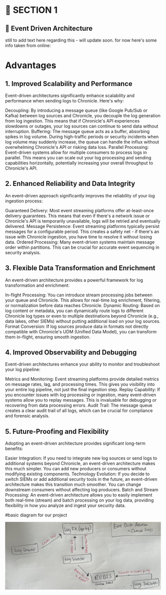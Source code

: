 # 🚀 SECTION 1 

## 🌟 Event Driven Architecture  


still to add text here regarding this - will update soon. for now here's some info taken from online:



# Advantages 
## 1. Improved Scalability and Performance

Event-driven architectures significantly enhance scalability and performance when sending logs to Chronicle. Here's why:

Decoupling: By introducing a message queue (like Google Pub/Sub or Kafka) between log sources and Chronicle, you decouple the log generation from log ingestion. This means that if Chronicle's API experiences slowdowns or outages, your log sources can continue to send data without interruption.
Buffering: The message queue acts as a buffer, absorbing spikes in log volume. During high-traffic periods or security incidents when log volume may suddenly increase, the queue can handle the influx without overwhelming Chronicle's API or risking data loss.
Parallel Processing: Event-driven systems allow for multiple consumers to process logs in parallel. This means you can scale out your log processing and sending capabilities horizontally, potentially increasing your overall throughput to Chronicle's API.


## 2. Enhanced Reliability and Data Integrity

An event-driven approach significantly improves the reliability of your log ingestion process:

Guaranteed Delivery: Most event streaming platforms offer at-least-once delivery guarantees. This means that even if there's a network issue or Chronicle's API is temporarily unavailable, logs will be retried and eventually delivered.
Message Persistence: Event streaming platforms typically persist messages for a configurable period. This creates a safety net - if there's an issue with Chronicle ingestion, you have time to resolve it without losing data.
Ordered Processing: Many event-driven systems maintain message order within partitions. This can be crucial for accurate event sequencing in security analysis.


## 3. Flexible Data Transformation and Enrichment

An event-driven architecture provides a powerful framework for log transformation and enrichment:

In-flight Processing: You can introduce stream processing jobs between your queue and Chronicle. This allows for real-time log enrichment, filtering, or normalization before data reaches Chronicle.
Dynamic Routing: Based on log content or metadata, you can dynamically route logs to different Chronicle log types or even to multiple destinations beyond Chronicle (e.g., data lakes, other SIEMs) without putting additional load on your log sources.
Format Conversion: If log sources produce data in formats not directly compatible with Chronicle's UDM (Unified Data Model), you can transform them in-flight, ensuring smooth ingestion.


## 4. Improved Observability and Debugging

Event-driven architectures enhance your ability to monitor and troubleshoot your log pipeline:

Metrics and Monitoring: Event streaming platforms provide detailed metrics on message rates, lag, and processing times. This gives you visibility into your entire log pipeline, not just the final ingestion step.
Replay Capability: If you encounter issues with log processing or ingestion, many event-driven systems allow you to replay messages. This is invaluable for debugging or recovering from data processing errors.
Audit Trail: The message queue creates a clear audit trail of all logs, which can be crucial for compliance and forensic analysis.


## 5. Future-Proofing and Flexibility

Adopting an event-driven architecture provides significant long-term benefits:

Easier Integration: If you need to integrate new log sources or send logs to additional systems beyond Chronicle, an event-driven architecture makes this much simpler. You can add new producers or consumers without modifying existing components.
Technology Evolution: If you decide to switch SIEMs or add additional security tools in the future, an event-driven architecture makes this transition much smoother. You can change downstream consumers without affecting log producers.
Batch and Stream Processing: An event-driven architecture allows you to easily implement both real-time (stream) and batch processing on your log data, providing flexibility in how you analyze and ingest your security data.




#basic diagram  for our project

![Image Alt text](../images/basic-diagram.png)
